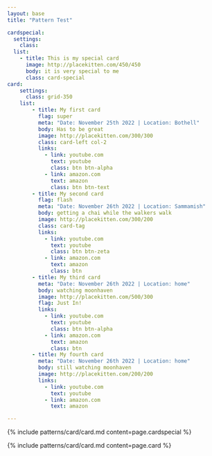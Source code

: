 ```yaml
---
layout: base
title: "Pattern Test"

cardspecial:
  settings:
    class: 
  list:
    - title: This is my special card
      image: http://placekitten.com/450/450
      body: it is very special to me
      class: card-special
card:
    settings:
      class: grid-350
    list:
        - title: My first card
          flag: super
          meta: "Date: November 25th 2022 | Location: Bothell"
          body: Has to be great
          image: http://placekitten.com/300/300
          class: card-left col-2
          links:
            - link: youtube.com
              text: youtube
              class: btn btn-alpha
            - link: amazon.com
              text: amazon
              class: btn btn-text
        - title: My second card
          flag: flash
          meta: "Date: November 26th 2022 | Location: Sammamish"
          body: getting a chai while the walkers walk
          image: http://placekitten.com/300/200
          class: card-tag
          links:
            - link: youtube.com
              text: youtube
              class: btn btn-zeta
            - link: amazon.com
              text: amazon
              class: btn
        - title: My third card
          meta: "Date: November 26th 2022 | Location: home"
          body: watching moonhaven
          image: http://placekitten.com/500/300
          flag: Just In!
          links:
            - link: youtube.com
              text: youtube
              class: btn btn-alpha
            - link: amazon.com
              text: amazon
              class: btn
        - title: My fourth card
          meta: "Date: November 26th 2022 | Location: home"
          body: still watching moonhaven
          image: http://placekitten.com/200/200
          links:
            - link: youtube.com
              text: youtube
            - link: amazon.com
              text: amazon

---
```


{% include patterns/card/card.md content=page.cardspecial %}

{% include patterns/card/card.md content=page.card %}

